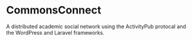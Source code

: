 # CommonsConnect

A distributed academic social network using the ActivityPub protocal and the WordPress and Laravel frameworks.

